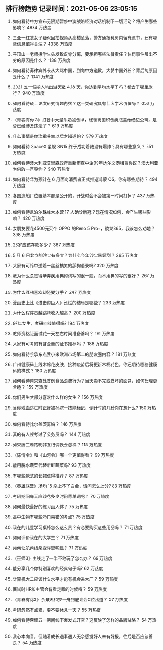 
## 排行榜趋势 记录时间：2021-05-06 23:05:15
  
  1. 如何看待中方宣布无限期暂停中澳战略经济对话机制下一切活动？将产生哪些影响？ 4834 万热度
    
  2. 三亚一红衣女子疑似因拍视频从高楼坠落，警方通报称房内留有遗书，还有哪些信息值得关注？ 4338 万热度
    
  3. 平顶山一老师揪学生头发致皮骨分离，要承担哪些法律责任？体罚事件层出不穷的原因是什么？ 1138 万热度
    
  4. 如何看待菲律宾外长从大骂中国，到向中方道歉，大赞中国外长？背后的原因是什么？ 1041 万热度
    
  5. 2021 五一假期人均出游天数 4.18 天，你达到平均水平了吗？都去了哪里旅行？ 940 万热度
    
  6. 如何看待硕士论文研究情趣内衣？这一类研究具有什么学术价值吗？ 658 万热度
    
  7. 《青春有你 3》打投中大量牛奶被倒掉，经销商囤积倒卖瓶盖给经纪公司，是否已经涉及违法了？ 619 万热度
    
  8. 什么事情是你注重养生以后才知道的？ 579 万热度
    
  9. 如何看待 SpaceX 星舰 SN15 终于成功着陆没有爆炸？具有哪些意义？ 551 万热度
    
  10. 如何看待澳大利亚莫里森政府重新审查中企99年达尔文港租赁协议？澳大利亚为何敢一再毁约？ 540 万热度
    
  11. 如何看待华为预计在 6 月面向消费者正式推送鸿蒙 OS，你有哪些期待？ 494 万热度
    
  12. 各国造船厂位置基本都是公开的，开战时会不会被第一时间打掉？ 437 万热度
    
  13. 如何看待尼泊尔珠峰大本营 17 人确诊新冠？现在情况如何，会产生哪些影响？ 420 万热度
    
  14. 女朋友要花4500元买个 OPPO 的Reno 5 Pro+，骁龙865，我该怎么劝她？ 398 万热度
    
  15. 26岁应该存款多少？ 367 万热度
    
  16. 5 月 6 日北京的沙尘有多大？为什么今年沙尘暴频刮？ 365 万热度
    
  17. 大家有可怜中透着一丝丝搞笑的舔狗语录吗? 320 万热度
    
  18. 我为什么总觉得辛弃疾用典的词写的很一般，而不用典的写的很好？ 267 万热度
    
  19. 为什么互相喜欢却还要分手？ 247 万热度
    
  20. 漫画史上比《进击的巨人》还烂的结局是哪些？ 233 万热度
    
  21. 为什么程序员越跳槽收入越高？ 200 万热度
    
  22. 97年女生，考研四战值得吗? 194 万热度
    
  23. 教师资格证面试花十天左右时间准备够吗？ 191 万热度
    
  24. 大家有可考的有含金量的证书推荐吗 ？ 188 万热度
    
  25. 如何看待余承东点赞小米欧洲市场第二的朋友圈内容？ 181 万热度
    
  26. 广州健康码上线木棉花皮肤，接种疫苗后将更新木棉花色，你还期待哪些健康码的样式？ 180 万热度
    
  27. 如何看待南京查处首例食品浪费行为？当天卖不完或做坏的面包，如何处理更合适？ 159 万热度
    
  28. 你们男生大部分喜欢什么样的女生？ 156 万热度
    
  29. 当你残血逃亡时正好被孙膑一技能标记，倒计时的几秒你在想什么? 150 万热度
    
  30. 如何看待比尔盖茨离婚？ 146 万热度
    
  31. 真的有人裸考过了公务员吗？ 144 万热度
    
  32. 如果唐三和路明非互相调换会怎样？ 118 万热度
    
  33. 《陈情令》和《山河令》哪一个更值得看？ 99 万热度
    
  34. 能用脱水蔬菜代替新鲜蔬菜吗? 93 万热度
    
  35. 有哪些款式的长裙值得推荐？ 87 万热度
    
  36. 《英雄联盟》场均 15 杀上不了白金，请问怎么上分? 83 万热度
    
  37. 考研期间每天应该花多少时间背单词呢？ 76 万热度
    
  38. 如何最快最好的练习画人体？ 75 万热度
    
  39. 高中生物有哪些冷门易错的考点? 75 万热度
    
  40. 现在的儿童学习桌椅怎么这么贵？有必要购买这些用品吗？ 71 万热度
    
  41. 如何评价现在的大学生？ 71 万热度
    
  42. 如何让肌肉线条变得更明显？ 71 万热度
    
  43. 《巫师3》主线走了一半不敢玩了怎么办？ 69 万热度
    
  44. 能分享几个你特别喜欢的经典句子吗? 62 万热度
    
  45. 计算机大二应该什么水平才能有机会进大厂？ 59 万热度
    
  46. 面试时HR和主管会有看走眼的时候吗？ 59 万热度
    
  47. 《青春有你3》余景天和罗一舟到底谁会C位出道？ 57 万热度
    
  48. 考研忽然有点累，要不要休息一天？ 55 万热度
    
  49. 如何看待荣耀五一期间线下爆发式开店？这反映了怎样的品牌战略？ 54 万热度
    
  50. 我心本向善，但随着成长遇事遇人无奈感觉好人未有好报，往后是否应该善良？ 54 万热度
    